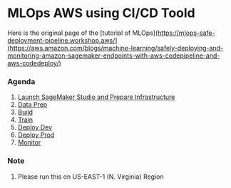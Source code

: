 # MLOps AWS using CI/CD Toold

Here is the original page of the [tutorial of MLOps](https://mlops-safe-deployment-pipeline.workshop.aws/](https://aws.amazon.com/blogs/machine-learning/safely-deploying-and-monitoring-amazon-sagemaker-endpoints-with-aws-codepipeline-and-aws-codedeploy/)

### Agenda
1. [Launch SageMaker Studio and Prepare Infrastructure](docs/PrepareInfra.md)
2. [Data Prep](docs/DataPrep.md)
3. [Build](docs/Build.md)
4. [Train](docs/Train.md)
5. [Deploy Dev](docs/Dev.md)
6. [Deploy Prod](docs/Prod.md)
7. [Monitor](docs/Monitor.md)

### Note
1. Please run this on US-EAST-1 (N. Virginia) Region
